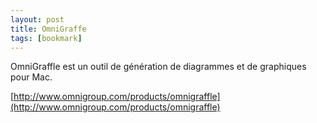 ```yaml
---
layout: post
title: OmniGraffe
tags: [bookmark]
---
```


OmniGraffle est un outil de génération de diagrammes et de graphiques pour Mac.

[http://www.omnigroup.com/products/omnigraffle](http://www.omnigroup.com/products/omnigraffle)

